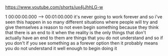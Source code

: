 https://www.youtube.com/shorts/ux4jJhhLG-w

1 00:00:00.000 --\> 00:01:00.000 it's never going to work forever and so
i've seen this happen in so many different situations where people will
try and give themselves a reason to not even begin something because
they think that there is an end to it when the reality is the only
things that don't actually have an end to them are things that you do
not understand and so if you don't if you see something as a forever
option then it probably means you do not understand it well enough to
begin doing it
